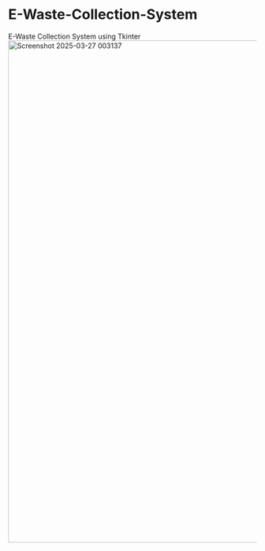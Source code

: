 # E-Waste-Collection-System
E-Waste Collection System using Tkinter
<img width="1919" height="1019" alt="Screenshot 2025-03-27 003137" src="https://github.com/user-attachments/assets/ba780de4-b921-42c9-af53-0af83e450593" />
